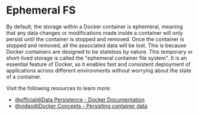 # Ephemeral FS

By default, the storage within a Docker container is ephemeral, meaning that any data changes or modifications made inside a container will only persist until the container is stopped and removed. Once the container is stopped and removed, all the associated data will be lost. This is because Docker containers are designed to be stateless by nature. This temporary or short-lived storage is called the "ephemeral container file system". It is an essential feature of Docker, as it enables fast and consistent deployment of applications across different environments without worrying about the state of a container.

Visit the following resources to learn more:

- [@official@Data Persistence - Docker Documentation](https://docs.docker.com/get-started/docker-concepts/running-containers/persisting-container-data/)
- [@video@Docker Concepts - Persisting container data](https://www.youtube.com/watch?v=10_2BjqB_Ls)
